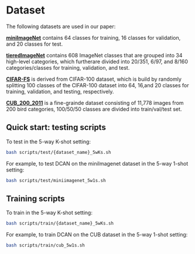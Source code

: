 
# Dataset

The following datasets are used in our paper:

 [**miniImageNet**](https://drive.google.com/file/d/12V7qi-AjrYi6OoJdYcN_k502BM_jcP8D/view?usp=sharing) contains 64 classes
for training, 16 classes for validation, and 20 classes for test.
 
 [**tieredImageNet**](https://drive.google.com/open?id=1nVGCTd9ttULRXFezh4xILQ9lUkg0WZCG) contains 608 ImageNet classes
that are grouped into 34 high-level categories, which furtherare divided into 20/351, 6/97, and 8/160 categories/classes
for training, validation, and test.
 
 [**CIFAR-FS**](https://drive.google.com/file/d/1GjGMI0q3bgcpcB_CjI40fX54WgLPuTpS/view?usp=sharing) is derived from CIFAR-100 dataset, which is build by randomly
splitting 100 classes of the CIFAR-100 dataset into 64, 16,and 20 classes for training, validation, and testing, respectively.
 
 [**CUB_200_2011**](https://github.com/zjgans/DeepEMD)  is a fine-grainde dataset
consisting of 11,778 images from 200 bird categories, 100/50/50 classes are divided into train/val/test set.

##  Quick start: testing scripts
To test in the 5-way K-shot setting:
```bash
bash scripts/test/{dataset_name}_5wKs.sh
```
For example, to test DCAN on the miniImagenet dataset in the 5-way 1-shot setting:
```bash
bash scripts/test/miniimagenet_5w1s.sh
```

##  Training scripts
To train in the 5-way K-shot setting:
```bash
bash scripts/train/{dataset_name}_5wKs.sh
```
For example, to train DCAN on the CUB dataset in the 5-way 1-shot setting:
```bash
bash scripts/train/cub_5w1s.sh
```
